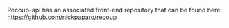 Recoup-api has an associated front-end repository that can be found here: https://github.com/nickpaparo/recoup
